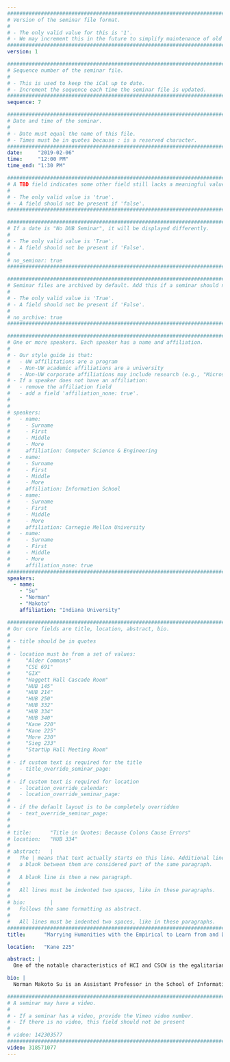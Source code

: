 ```yaml
---
################################################################################
# Version of the seminar file format.
#
# - The only valid value for this is '1'.
# - We may increment this in the future to simplify maintenance of old seminars.
################################################################################
version: 1

################################################################################
# Sequence number of the seminar file.
#
# - This is used to keep the iCal up to date.
# - Increment the sequence each time the seminar file is updated.
################################################################################
sequence: 7

################################################################################
# Date and time of the seminar.
#
# - Date must equal the name of this file.
# - Times must be in quotes because : is a reserved character.
################################################################################
date:     "2019-02-06"
time:     "12:00 PM"
time_end: "1:30 PM"

################################################################################
# A TBD field indicates some other field still lacks a meaningful value.
#
# - The only valid value is 'true'.
# - A field should not be present if 'false'.
################################################################################

################################################################################
# If a date is "No DUB Seminar", it will be displayed differently.
#
# - The only valid value is 'True'.
# - A field should not be present if 'False'.
#
# no_seminar: true
################################################################################

################################################################################
# Seminar files are archived by default. Add this if a seminar should not be.
#
# - The only valid value is 'True'.
# - A field should not be present if 'False'.
#
# no_archive: true
################################################################################

################################################################################
# One or more speakers. Each speaker has a name and affiliation.
#
# - Our style guide is that:
#   - UW affilitations are a program
#   - Non-UW academic affiliations are a university
#   - Non-UW corporate affiliations may include research (e.g., "Microsoft Research")
# - If a speaker does not have an affiliation:
#   - remove the affiliation field
#   - add a field 'affiliation_none: true'.
#
#
# speakers:
#   - name: 
#     - Surname
#     - First
#     - Middle
#     - More
#     affiliation: Computer Science & Engineering 
#   - name: 
#     - Surname
#     - First
#     - Middle
#     - More
#     affiliation: Information School 
#   - name: 
#     - Surname
#     - First
#     - Middle
#     - More
#     affiliation: Carnegie Mellon University 
#   - name:
#     - Surname
#     - First
#     - Middle
#     - More
#     affiliation_none: true
################################################################################
speakers:
  - name:
    - "Su"
    - "Norman"
    - "Makoto"
    affiliation: "Indiana University"

################################################################################
# Our core fields are title, location, abstract, bio.
#
# - title should be in quotes
#
# - location must be from a set of values:
#     "Alder Commons"
#     "CSE 691"
#     "GIX"
#     "Haggett Hall Cascade Room"
#     "HUB 145"
#     "HUB 214"
#     "HUB 250"
#     "HUB 332"
#     "HUB 334"
#     "HUB 340"
#     "Kane 220"
#     "Kane 225"
#     "More 230"
#     "Sieg 233"
#     "StartUp Hall Meeting Room"
#
# - if custom text is required for the title
#   - title_override_seminar_page:
#
# - if custom text is required for location
#   - location_override_calendar:
#   - location_override_seminar_page:
#
# - if the default layout is to be completely overridden
#   - text_override_seminar_page:
#
#
# title:      "Title in Quotes: Because Colons Cause Errors"
# location:   "HUB 334"
#
# abstract:   |
#   The | means that text actually starts on this line. Additional lines without
#   a blank between them are considered part of the same paragraph.
#
#   A blank line is then a new paragraph.
#
#   All lines must be indented two spaces, like in these paragraphs.
#
# bio:        |
#   Follows the same formatting as abstract.
#
#   All lines must be indented two spaces, like in these paragraphs.
################################################################################
title:      "Marrying Humanities with the Empirical to Learn from and Design for Subcultures"

location:   "Kane 225"

abstract: |
  One of the notable characteristics of HCI and CSCW is the egalitarian perspective towards a plurality of methodological and epistemological approaches. Lately, an increasing number of HCI scholars are drawing on the humanities in their work. In this talk, I discuss my ongoing efforts to learn from and design with subcultures. Subcultures often lie on the fringes of society while reinforcing and communicating their distinctive traditions in a sensor-rich and socially-networked world. Drawing from my work, I will illustrate approaches integrating social sciences such as ethnography and computational social science with humanistic approaches such as existential philosophy and reader reception theory. In the context of various subcultures, I show how having these methods speak to each other by adopting the other’s epistemological baggage may actually open the door to effective methods that significantly move the field of HCI forward. I will lay out several key challenges that make the “blending” of the social sciences and humanities seemingly intractable. I conclude with a discussion of how others might draw on the humanities in their own work, with a goal of inspiring others to develop their own approaches incorporating the humanities with social sciences.

bio: |
  Norman Makoto Su is an Assistant Professor in the School of Informatics, Computing, and Engineering at Indiana University Bloomington. His research interests lie in human–computer interaction (HCI) and computer–supported cooperative work (CSCW). He directs the Authentic User Experience (AUX) lab which integrates empirical and humanistic methods to characterize the relationship of technology with subcultures and designs systems to support their notion of authenticity. He received his Ph.D. in Information and Computer Science from the University of California, Irvine. He was a postdoctoral research fellow in the School of Information and Library Studies at University College Dublin, Ireland. He has a B.A. in Computer Science from University of California, Berkeley. He has done internships at IBM, The Aerospace Corporation, and PARC. He is a recipient of the NSF CAREER award to conduct research with rural subcultures. His research has been published in top venues such as CHI, DIS, CSCW, ECSCW, HRI, and ICWSM.

################################################################################
# A seminar may have a video.
#
# - If a seminar has a video, provide the Vimeo video number.
# - If there is no video, this field should not be present
#
# video: 142303577
################################################################################
video: 318571077
---
```

